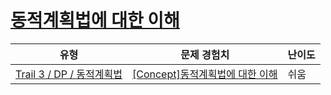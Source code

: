 # [동적계획법에 대한 이해](https://en.codetree.ai/trails/complete/curated-cards/intro-dynamic-programming-concept)

|유형|문제 경험치|난이도|
|---|---|---|
|[Trail 3 / DP / 동적계획법](https://www.codetree.ai/trail-info/novice-high/)|[[Concept]동적계획법에 대한 이해](https://www.codetree.ai/trails/complete/curated-cards/intro-dynamic-programming-concept/)|쉬움|

